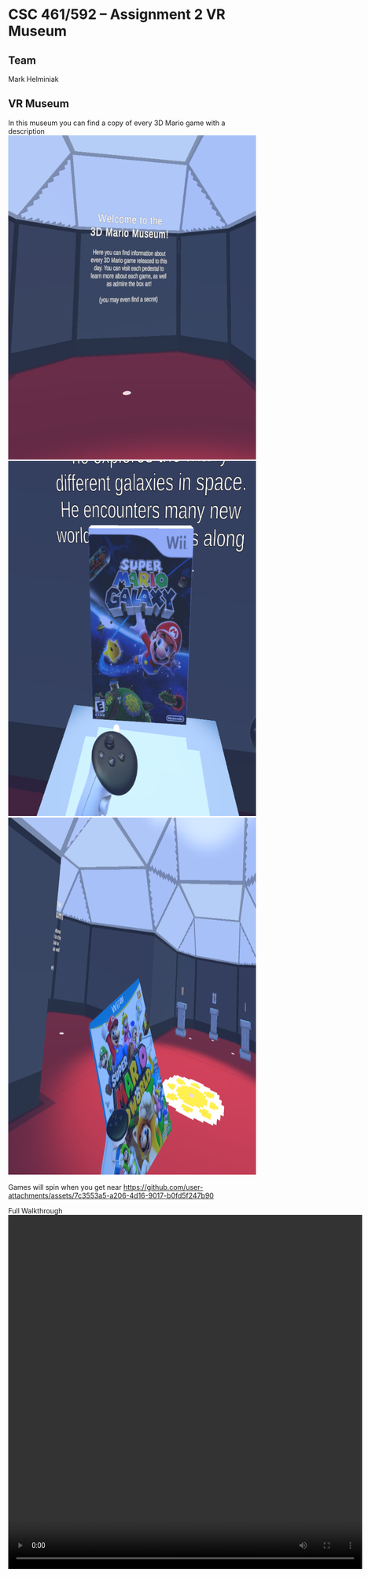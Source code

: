 # CSC 461/592 – Assignment 2 VR Museum
## Team
Mark Helminiak
## VR Museum
In this museum you can find a copy of every 3D Mario game with a description
<img width="736" height="659" alt="Capture1" src="https://github.com/AmazingAgent/CSC461-VRAssignment2/blob/main/Images/Capture1.PNG?raw=true" />
<img width="740" height="722" alt="Capture2" src="https://github.com/AmazingAgent/CSC461-VRAssignment2/blob/main/Images/Capture2.PNG?raw=true" />
<img width="1114" height="726" alt="Capture3" src="https://github.com/AmazingAgent/CSC461-VRAssignment2/blob/main/Images/Capture3.PNG?raw=true" />

Games will spin when you get near
https://github.com/user-attachments/assets/7c3553a5-a206-4d16-9017-b0fd5f247b90

Full Walkthrough
<video src="https://github.com/AmazingAgent/CSC461-VRAssignment2/blob/main/Video/Walkthrough.mp4" width="720" height="720" controls></video>
